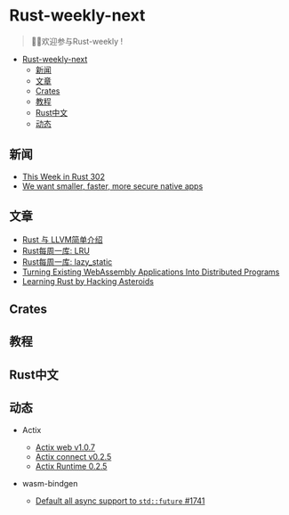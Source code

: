 # Rust-weekly-next

> 🎉🎉欢迎参与Rust-weekly !

- [Rust-weekly-next](#rust-weekly-next)
  - [新闻](#%e6%96%b0%e9%97%bb)
  - [文章](#%e6%96%87%e7%ab%a0)
  - [Crates](#crates)
  - [教程](#教程)
  - [Rust中文](#rust中文)
  - [动态](#动态)

## 新闻

- [This Week in Rust 302](https://this-week-in-rust.org/blog/2019/09/03/this-week-in-rust-302/)
- [We want smaller, faster, more secure native apps](https://medium.com/tauri-apps/we-want-smaller-faster-more-secure-native-apps-77222f590c64?source=rss------rust-5)

## 文章

- [Rust 与 LLVM简单介绍](https://juejin.im/post/5d6f2f2e6fb9a06b244339d4)
- [Rust每周一库: LRU](https://colobu.com/2019/09/06/rust-lib-per-week-lru-rs/?utm_source=tuicool&utm_medium=referral)
- [Rust每周一库: lazy_static](https://colobu.com/2019/09/08/rust-lib-per-week-lazy-static/?utm_source=tuicool&utm_medium=referral)
- [Turning Existing WebAssembly Applications Into Distributed Programs](https://medium.com/perlin-network/turning-existing-webassembly-applications-into-distributed-programs-33b817462aa6?source=rss------rust-5)
- [Learning Rust by Hacking Asteroids](https://medium.com/@JoeKreydt/learning-rust-by-hacking-asteroids-a4b14cdf812a?source=rss------rust-5)

## Crates

## 教程

## Rust中文

## 动态

- Actix
  - [Actix web v1.0.7](https://github.com/actix/actix-web/releases/tag/web-v1.0.7)
  - [Actix connect v0.2.5](https://github.com/actix/actix-net/releases/tag/connect-v0.2.5)
  - [Actix Runtime 0.2.5](https://github.com/actix/actix-net/releases/tag/rt-0.2.5)

- wasm-bindgen
  - [Default all async support to `std::future` #1741](https://github.com/rustwasm/wasm-bindgen/pull/1741)

